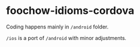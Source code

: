 # foochow-idioms-cordova

Coding happens mainly in `/android` folder.

`/ios` is a port of `/android` with minor adjustments.

